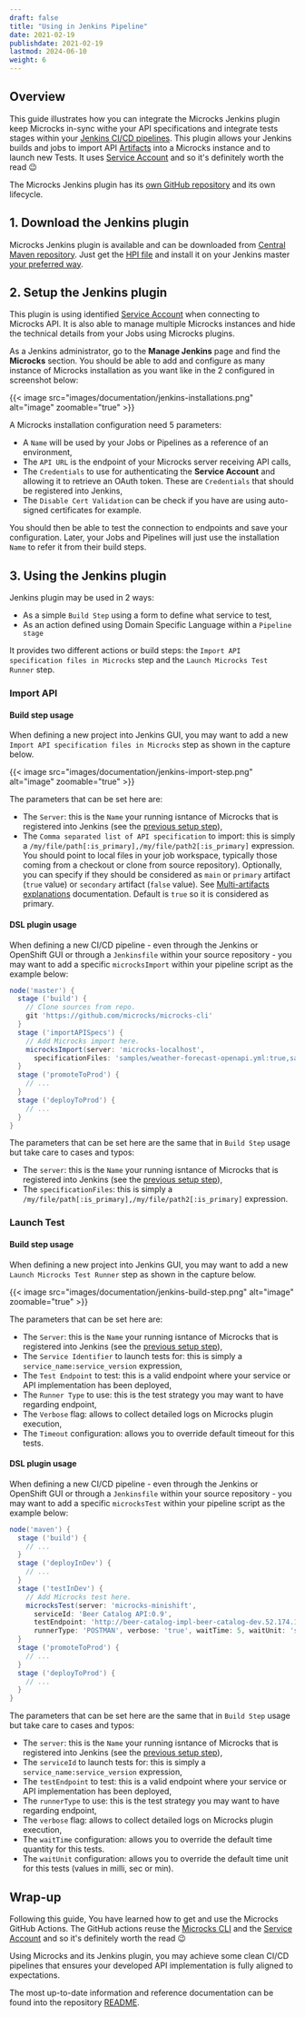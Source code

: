 ```yaml
---
draft: false
title: "Using in Jenkins Pipeline"
date: 2021-02-19
publishdate: 2021-02-19
lastmod: 2024-06-10
weight: 6
---
```


## Overview

This guide illustrates how you can integrate the Microcks Jenkins plugin keep Microcks in-sync withe your API specifications and integrate tests stages within your [Jenkins CI/CD pipelines](https://www.jenkins.io/doc/book/pipeline/). This plugin allows your Jenkins builds and jobs to import API [Artifacts](/documentation/references/artifacts/) into a Microcks instance and to launch new Tests. It uses [Service Account](/documentation/explanations/service-account) and so it's definitely worth the read 😉

The Microcks Jenkins plugin has its [own GitHub repository](https://github.com/microcks/microcks-jenkins-plugin) and its own lifecycle. 

## 1. Download the Jenkins plugin

Microcks Jenkins plugin is available and can be downloaded from [Central Maven repository](https://repo.maven.apache.org/maven2/io/github/microcks/microcks-jenkins-plugin/). Just get the [HPI file](https://repo.maven.apache.org/maven2/io/github/microcks/microcks-jenkins-plugin/0.5.0/microcks-jenkins-plugin-0.5.0.hpi) and install it on your Jenkins master [your preferred way](https://jenkins.io/doc/book/managing/plugins/).

## 2. Setup the Jenkins plugin

This plugin is using identified [Service Account](/documentation/explanations/service-account) when connecting to Microcks API. It is also able to manage multiple Microcks instances and hide the technical details from your Jobs using Microcks plugins.

As a Jenkins administrator, go to the **Manage Jenkins** page and find the **Microcks** section. You should be able to add and configure as many instance of Microcks installation as you want like in the 2 configured in screenshot below:

{{< image src="images/documentation/jenkins-installations.png" alt="image" zoomable="true" >}}

A Microcks installation configuration need 5 parameters:

* A `Name` will be used by your Jobs or Pipelines as a reference of an environment,
* The `API URL` is the endpoint of your Microcks server receiving API calls,
* The `Credentials` to use for authenticating the **Service Account** and allowing it to retrieve an OAuth token. These are `Credentials` that should be registered into Jenkins,
* The `Disable Cert Validation` can be check if you have are using auto-signed certificates for example.

You should then be able to test the connection to endpoints and save your configuration. Later, your Jobs and Pipelines will just use the installation `Name` to refer it from their build steps.

## 3. Using the Jenkins plugin

Jenkins plugin may be used in 2 ways:

* As a simple `Build Step` using a form to define what service to test,
* As an action defined using Domain Specific Language within a `Pipeline stage`

It provides two different actions or build steps: the `Import API specification files in Microcks` step and the `Launch Microcks Test Runner` step.

### Import API

#### Build step usage

When defining a new project into Jenkins GUI, you may want to add a new `Import API specification files in Microcks` step as shown in the capture below.

{{< image src="images/documentation/jenkins-import-step.png" alt="image" zoomable="true" >}}

The parameters that can be set here are:

* The `Server`: this is the `Name` your running isntance of Microcks that is registered into Jenkins (see the [previous setup step](./#2-setup-the-jenkins-plugin)),
* The `Comma separated list of API specification` to import: this is simply a `/my/file/path[:is_primary],/my/file/path2[:is_primary]` expression. You should point to local files in your job workspace, typically those coming from a checkout or clone from source repository). Optionally, you can specify if they should be considered as `main` or `primary` artifact (`true` value) or `secondary` artifact (`false` value). See [Multi-artifacts explanations](/documentation/explanations/multi-artifacts) documentation. Default is `true` so it is considered as primary.

#### DSL plugin usage

When defining a new CI/CD pipeline - even through the Jenkins or OpenShift GUI or through a `Jenkinsfile` within your source repository - you may want to add a specific `microcksImport` within your pipeline script as the example below:

```groovy
node('master') {
  stage ('build') {
    // Clone sources from repo.
    git 'https://github.com/microcks/microcks-cli'
  }
  stage ('importAPISpecs') {
    // Add Microcks import here.
    microcksImport(server: 'microcks-localhost',
      specificationFiles: 'samples/weather-forecast-openapi.yml:true,samples/weather-forecast-postman.json:false')
  }
  stage ('promoteToProd') {
    // ...
  }
  stage ('deployToProd') {
    // ...
  }
}
```

The parameters that can be set here are the same that in `Build Step` usage but take care to cases and typos:

* The `server`: this is the `Name` your running isntance of Microcks that is registered into Jenkins (see the [previous setup step](./#2-setup-the-jenkins-plugin)),
* The `specificationFiles`: this is simply a `/my/file/path[:is_primary],/my/file/path2[:is_primary]` expression.

### Launch Test

#### Build step usage

When defining a new project into Jenkins GUI, you may want to add a new `Launch Microcks Test Runner` step as shown in the capture below.

{{< image src="images/documentation/jenkins-build-step.png" alt="image" zoomable="true" >}}

The parameters that can be set here are:

* The `Server`: this is the `Name` your running isntance of Microcks that is registered into Jenkins (see the [previous setup step](./#2-setup-the-jenkins-plugin)),
* The `Service Identifier` to launch tests for: this is simply a `service_name:service_version` expression,
* The `Test Endpoint` to test: this is a valid endpoint where your service or API implementation has been deployed,
* The `Runner Type` to use: this is the test strategy you may want to have regarding endpoint,
* The `Verbose` flag: allows to collect detailed logs on Microcks plugin execution,
* The `Timeout` configuration: allows you to override default timeout for this tests.

#### DSL plugin usage

When defining a new CI/CD pipeline - even through the Jenkins or OpenShift GUI or through a `Jenkinsfile` within your source repository - you may want to add a specific `microcksTest` within your pipeline script as the example below:

```groovy
node('maven') {
  stage ('build') {
    // ...
  }
  stage ('deployInDev') {
    // ...
  }
  stage ('testInDev') {
    // Add Microcks test here.
    microcksTest(server: 'microcks-minishift',
      serviceId: 'Beer Catalog API:0.9',
      testEndpoint: 'http://beer-catalog-impl-beer-catalog-dev.52.174.149.59.nip.io/api/',
      runnerType: 'POSTMAN', verbose: 'true', waitTime: 5, waitUnit: 'sec')
  }
  stage ('promoteToProd') {
    // ...
  }
  stage ('deployToProd') {
    // ...
  }
}
```

The parameters that can be set here are the same that in `Build Step` usage but take care to cases and typos:

* The `server`: this is the `Name` your running isntance of Microcks that is registered into Jenkins (see the [previous setup step](./#2-setup-the-jenkins-plugin)),
* The `serviceId` to launch tests for: this is simply a `service_name:service_version` expression,
* The `testEndpoint` to test: this is a valid endpoint where your service or API implementation has been deployed,
* The `runnerType` to use: this is the test strategy you may want to have regarding endpoint,
* The `verbose` flag: allows to collect detailed logs on Microcks plugin execution,
* The `waitTime` configuration: allows you to override the default time quantity for this tests.
* The `waitUnit` configuration: allows you to override the default time unit for this tests (values in milli, sec or min).

## Wrap-up

Following this guide, You have learned how to get and use the Microcks GitHub Actions. The GitHub actions reuse the [Microcks CLI](/documentation/guides/automation/cli) and the [Service Account](/documentation/explanations/service-account) and so it's definitely worth the read 😉

Using Microcks and its Jenkins plugin, you may achieve some clean CI/CD pipelines that ensures your developed API implementation is fully aligned to expectations.

The most up-to-date information and reference documentation can be found into the repository [README](https://github.com/microcks/microcks-jenkins-plugin).